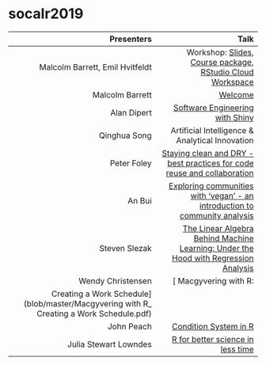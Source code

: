 
<!-- README.md is generated from README.Rmd. Please edit that file -->

# socalr2019

|                                                                                Presenters |                                                                                                                                                                                  Talk |
| ----------------------------------------------------------------------------------------: | ------------------------------------------------------------------------------------------------------------------------------------------------------------------------------------: |
|                                                           Malcolm Barrett, Emil Hvitfeldt | Workshop: [Slides](https://designing-ggplots.netlify.com/), [Course package](https://github.com/malcolmbarrett/designing.ggplots), [RStudio Cloud Workspace](http://bit.ly/design_gg) |
|                                                                           Malcolm Barrett |                                                                                                                                        [Welcome](https://socal-allhands.netlify.com/) |
|                                                                               Alan Dipert |                                               [Software Engineering with Shiny](https://docs.google.com/presentation/d/1ZHjQVjHR4jE3bG8HU1iDAFDaATSp6q68Gt2lFom9iX4/edit?usp=sharing) |
|                                                                              Qinghua Song |                                                                                                                                       Artificial Intelligence & Analytical Innovation |
|                                                                               Peter Foley |                                                                [Staying clean and DRY - best practices for code reuse and collaboration](https://github.com/peterfoley/clean_and_dry) |
|                                                                                    An Bui |                                                                     [Exploring communities with ‘vegan’ - an introduction to community analysis](blob/master/2019-11-socal_useR.pptx) |
|                                                                             Steven Slezak |                                                       [The Linear Algebra Behind Machine Learning: Under the Hood with Regression Analysis](blob/master/LARUG%20Lightning%20Talk.pdf) |
|                                                                         Wendy Christensen |                                                                                                                                                                \[ Macgyvering with R: |
| Creating a Work Schedule\](blob/master/Macgyvering with R\_ Creating a Work Schedule.pdf) |                                                                                                                                                                                       |
|                                                                                John Peach |                                                                       [Condition System in R](blob/master/2017-01-26%20-%20SoCal%20R%20All%20hands%20-%20Condition%20System%20in%20R) |
|                                                                     Julia Stewart Lowndes |                                                                                         [R for better science in less time](https://openscapes.github.io/slides/betterscience/socalR) |

<!-- badges: start -->

<!-- badges: end -->
